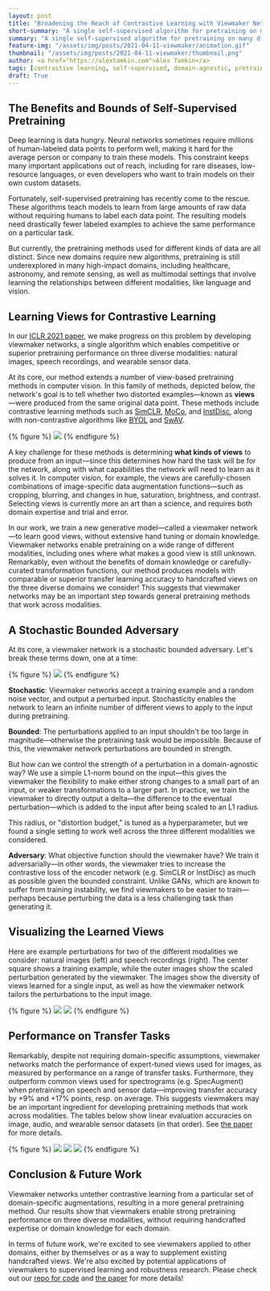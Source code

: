 ```yaml
---
layout: post
title: "Broadening the Reach of Contrastive Learning with Viewmaker Networks"
short-summary: "A single self-supervised algorithm for pretraining on many different modalities"
summary: "A single self-supervised algorithm for pretraining on many different modalities"
feature-img: "/assets/img/posts/2021-04-11-viewmaker/animation.gif"
thumbnail: "/assets/img/posts/2021-04-11-viewmaker/thumbnail.png"
author: <a href="https://alextamkin.com">Alex Tamkin</a> 
tags: [contrastive learning, self-supervised, domain-agnostic, pretraining, computer vision, speech, sensors]
draft: True
---
```


## The Benefits and Bounds of Self-Supervised Pretraining

Deep learning is data hungry. Neural networks sometimes require millions of human-labeled data points to perform well, making it hard for the average person or company to train these models. This constraint keeps many important applications out of reach, including for rare diseases, low-resource languages, or even developers who want to train models on their own custom datasets.

Fortunately, self-supervised pretraining has recently come to the rescue. These algorithms teach models to learn from large amounts of raw data without requiring humans to label each data point. The resulting models need drastically fewer labeled examples to achieve the same performance on a particular task.

But currently, the pretraining methods used for different kinds of data are all distinct. Since new domains require new algorithms, pretraining is still underexplored in many high-impact domains, including healthcare, astronomy, and remote sensing, as well as multimodal settings that involve learning the relationships between different modalities, like language and vision.

## Learning Views for Contrastive Learning

In our [ICLR 2021 paper](https://arxiv.org/abs/2010.07432), we make progress on this problem by developing viewmaker networks, a single algorithm which enables competitive or superior pretraining performance on three diverse modalities: natural images, speech recordings, and wearable sensor data.

At its core, our method extends a number of view-based pretraining methods in computer vision. In this family of methods, depicted below, the network's goal is to tell whether two distorted examples—known as **views**—were produced from the same original data point. These methods include contrastive learning methods such as [SimCLR](https://arxiv.org/abs/2002.05709), [MoCo](https://arxiv.org/abs/1911.05722), and [InstDisc](https://arxiv.org/abs/1805.01978), along with non-contrastive algorithms like [BYOL](https://arxiv.org/abs/2006.07733) and [SwAV](https://arxiv.org/abs/2006.09882).

{% figure %}
<img class="postimage_90" src="{{ site.baseurl }}/assets/img/posts/2021-04-11-viewmaker/image7.png"/>
{% endfigure %}

A key challenge for these methods is determining **what kinds of views** to produce from an input—since this determines how hard the task will be for the network, along with what capabilities the network will need to learn as it solves it. In computer vision, for example, the views are carefully-chosen combinations of image-specific data augmentation functions—such as cropping, blurring, and changes in hue, saturation, brightness, and contrast. Selecting views is currently more an art than a science, and requires both domain expertise and trial and error.

In our work, we train a new generative model—called a viewmaker network—to learn good views, without extensive hand tuning or domain knowledge. Viewmaker networks enable pretraining on a wide range of different modalities, including ones where what makes a good view is still unknown. Remarkably, even without the benefits of domain knowledge or carefully-curated transformation functions, our method produces models with comparable or superior transfer learning accuracy to handcrafted views on the three diverse domains we consider! This suggests that viewmaker networks may be an important step towards general pretraining methods that work across modalities.

## A Stochastic Bounded Adversary

At its core, a viewmaker network is a stochastic bounded adversary. Let's break these terms down, one at a time:

{% figure %}
<img class="postimage_90" src="{{ site.baseurl }}/assets/img/posts/2021-04-11-viewmaker/image4.png"/>
{% endfigure %}


**Stochastic**: Viewmaker networks accept a training example and a random noise vector, and output a perturbed input. Stochasticity enables the network to learn an infinite number of different views to apply to the input during pretraining.

**Bounded**: The perturbations applied to an input shouldn't be too large in magnitude—otherwise the pretraining task would be impossible. Because of this, the viewmaker network perturbations are bounded in strength.

But how can we control the strength of a perturbation in a domain-agnostic way? We use a simple L1-norm bound on the input—this gives the viewmaker the flexibility to make either strong changes to a small part of an input, or weaker transformations to a larger part. In practice, we train the viewmaker to directly output a delta—the difference to the eventual perturbation—which is added to the input after being scaled to an L1 radius.

This radius, or "distortion budget," is tuned as a hyperparameter, but we found a single setting to work well across the three different modalities we considered.

**Adversary**: What objective function should the viewmaker have? We train it adversarially—in other words, the viewmaker tries to increase the contrastive loss of the encoder network (e.g. SimCLR or InstDisc) as much as possible given the bounded constraint. Unlike GANs, which are known to suffer from training instability, we find viewmakers to be easier to train—perhaps because perturbing the data is a less challenging task than generating it.

## Visualizing the Learned Views

Here are example perturbations for two of the different modalities we consider: natural images (left) and speech recordings (right). The center square shows a training example, while the outer images show the scaled perturbation generated by the viewmaker. The images show the diversity of views learned for a single input, as well as how the viewmaker network tailors the perturbations to the input image.

{% figure %}
<img class="postimagehalf" src="{{ site.baseurl }}//assets/img/posts/2021-04-11-viewmaker/image5.png"/>
<img class="postimagehalf" src="{{ site.baseurl }}/assets/img/posts/2021-04-11-viewmaker/image3.png"/>
{% endfigure %}


## Performance on Transfer Tasks

Remarkably, despite not requiring domain-specific assumptions, viewmaker networks match the performance of expert-tuned views used for images, as measured by performance on a range of transfer tasks. Furthermore, they outperform common views used for spectrograms (e.g. SpecAugment) when pretraining on speech and sensor data—improving transfer accuracy by +9% and +17% points, resp. on average. This suggests viewmakers may be an important ingredient for developing pretraining methods that work across modalities. The tables below show linear evaluation accuracies on image, audio, and wearable sensor datasets (in that order). See [the paper](https://www.google.com/url?q=https://arxiv.org/abs/2010.07432&sa=D&source=editors&ust=1617490953716000&usg=AOvVaw2lmd_8dcmUPilJ1DAIO29X) for more details.

{% figure %}
<img class="postimagethird" src="{{ site.baseurl }}//assets/img/posts/2021-04-11-viewmaker/image6.png"/>
<img class="postimagehalf" src="{{ site.baseurl }}/assets/img/posts/2021-04-11-viewmaker/image1.png"/>
<img class="postimage_90" src="{{ site.baseurl }}/assets/img/posts/2021-04-11-viewmaker/image2.png"/>
{% endfigure %}


## Conclusion & Future Work

Viewmaker networks untether contrastive learning from a particular set of domain-specific augmentations, resulting in a more general pretraining method. Our results show that viewmakers enable strong pretraining performance on three diverse modalities, without requiring handcrafted expertise or domain knowledge for each domain.

In terms of future work, we're excited to see viewmakers applied to other domains, either by themselves or as a way to supplement existing handcrafted views. We're also excited by potential applications of viewmakers to supervised learning and robustness research. Please check out our [repo for code](http://github.com/alextamkin/viewmaker) and [the paper](https://www.google.com/url?q=https://arxiv.org/abs/2010.07432&sa=D&source=editors&ust=1617490953717000&usg=AOvVaw0s8VKjGIewi6He45DNxrCQ) for more details! 